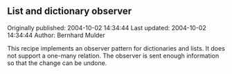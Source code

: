 ## List and dictionary observer 
Originally published: 2004-10-02 14:34:44 
Last updated: 2004-10-02 14:34:44 
Author: Bernhard Mulder 
 
This recipe implements an observer pattern for dictionaries and lists. It does not support a one-many relation. The observer is sent enough information so that the change can be undone.